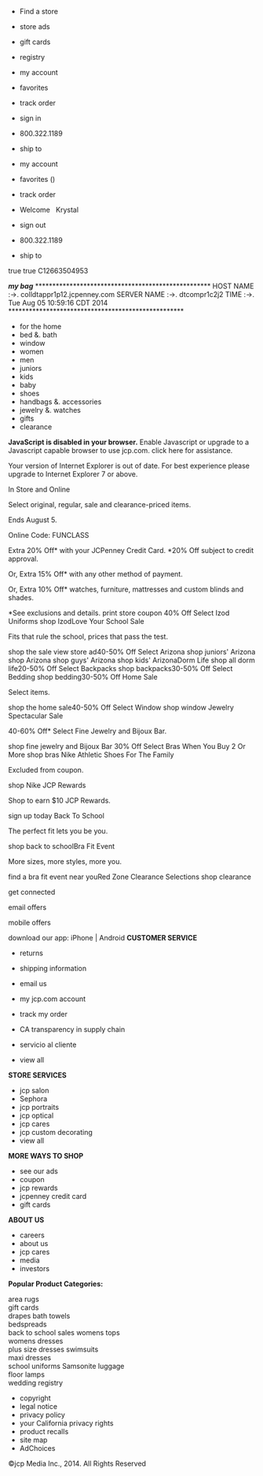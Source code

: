 *   Find a store
*   store ads
*   gift cards
*   registry

*   my account
*   favorites
*   track order
*   sign in
*   800.322.1189
    
*   ship to

*   my account
*   favorites ()
*   track order
*   Welcome   Krystal
*   sign out
    
*   800.322.1189
    
*   ship to

true true C12663504953

_**my bag**_ \*\*\*\*\*\*\*\*\*\*\*\*\*\*\*\*\*\*\*\*\*\*\*\*\*\*\*\*\*\*\*\*\*\*\*\*\*\*\*\*\*\*\*\*\*\*\*\*\*\*\* HOST NAME :->. colldtappr1p12.jcpenney.com SERVER NAME :->. dtcompr1c2j2 TIME :->. Tue Aug 05 10:59:16 CDT 2014 \*\*\*\*\*\*\*\*\*\*\*\*\*\*\*\*\*\*\*\*\*\*\*\*\*\*\*\*\*\*\*\*\*\*\*\*\*\*\*\*\*\*\*\*\*\*\*\*\*\*\*

*   for the home
*   bed &. bath
*   window
*   women
*   men
*   juniors
*   kids
*   baby
*   shoes
*   handbags &. accessories
*   jewelry &. watches
*   gifts
*   clearance

**JavaScript is disabled in your browser.** Enable Javascript or upgrade to a Javascript capable browser to use jcp.com. click here for assistance.

Your version of Internet Explorer is out of date. For best experience please upgrade to Internet Explorer 7 or above.

In Store and Online

Select original, regular, sale and clearance-priced items.

Ends August 5.

Online Code: FUNCLASS

Extra 20% Off\* with your JCPenney Credit Card. \*20% Off subject to credit approval.

Or, Extra 15% Off\* with any other method of payment.

Or, Extra 10% Off\* watches, furniture, mattresses and custom blinds and shades.

\*See exclusions and details. print store coupon 40% Off Select Izod Uniforms shop IzodLove Your School Sale

Fits that rule the school, prices that pass the test.

shop the sale view store ad40-50% Off Select Arizona shop juniors' Arizona shop Arizona shop guys' Arizona shop kids' ArizonaDorm Life shop all dorm life20-50% Off Select Backpacks shop backpacks30-50% Off Select Bedding shop bedding30-50% Off Home Sale

Select items.

shop the home sale40-50% Off Select Window shop window Jewelry Spectacular Sale

40-60% Off\* Select Fine Jewelry and Bijoux Bar.

shop fine jewelry and Bijoux Bar 30% Off Select Bras When You Buy 2 Or More shop bras Nike Athletic Shoes For The Family

Excluded from coupon.

shop Nike JCP Rewards

Shop to earn $10 JCP Rewards.

sign up today Back To School

The perfect fit lets you be you.

shop back to schoolBra Fit Event

More sizes, more styles, more you.

find a bra fit event near youRed Zone Clearance Selections shop clearance

get connected

email offers

mobile offers

download our app: iPhone | Android **CUSTOMER SERVICE**

*   returns
*   shipping information
*   email us
*   my jcp.com account
*   track my order
*   CA transparency in supply chain

*   servicio al cliente
*   view all

**STORE SERVICES**

*   jcp salon
*   Sephora
*   jcp portraits
*   jcp optical
*   jcp cares
*   jcp custom decorating
*   view all

**MORE WAYS TO SHOP**

*   see our ads
*   coupon
*   jcp rewards
*   jcpenney credit card
*   gift cards

**ABOUT US**

*   careers
*   about us
*   jcp cares
*   media
*   investors

**Popular Product Categories:**

area rugs  
gift cards  
drapes bath towels  
bedspreads  
back to school sales womens tops  
womens dresses  
plus size dresses swimsuits  
maxi dresses  
school uniforms Samsonite luggage  
floor lamps  
wedding registry

*   copyright
*   legal notice
*   privacy policy
*   your California privacy rights
*   product recalls
*   site map
*   AdChoices

©jcp Media Inc., 2014. All Rights Reserved